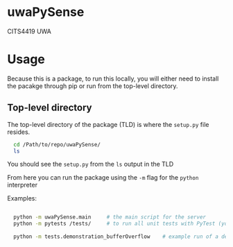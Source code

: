 # uwaPySense
CITS4419 UWA

# Usage

Because this is a package, to run this locally, you will either need to install the pacakge through pip or run from the top-level directory.

## Top-level directory

The top-level directory of the package (TLD) is where the `setup.py` file resides. 

``` bash
  cd /Path/to/repo/uwaPySense/
  ls
```

You should see the `setup.py` from the `ls` output in the TLD

From here you can run the package using the `-m` flag for the `python` interpreter

Examples:

``` bash

  python -m uwaPySense.main     # the main script for the server
  python -m pytests /tests/     # to run all unit tests with PyTest (you may need to remove the db test...)
  
  python -m tests.demonstration_bufferOverflow    # example run of a demonstration
```
